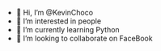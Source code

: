 - 👋 Hi, I’m @KevinChoco
- 👀 I’m interested in people
- 🌱 I’m currently learning Python
- 💞️ I’m looking to collaborate on FaceBook

<!---
KevinChoco/KevinChoco is a ✨ special ✨ repository because its `README.md` (this file) appears on your GitHub profile.
You can click the Preview link to take a look at your changes.
--->
